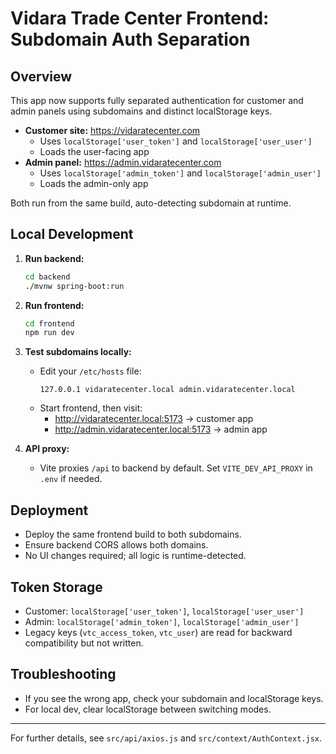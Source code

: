 # Vidara Trade Center Frontend: Subdomain Auth Separation

## Overview
This app now supports fully separated authentication for customer and admin panels using subdomains and distinct localStorage keys.

- **Customer site:** https://vidaratecenter.com
  - Uses `localStorage['user_token']` and `localStorage['user_user']`
  - Loads the user-facing app
- **Admin panel:** https://admin.vidaratecenter.com
  - Uses `localStorage['admin_token']` and `localStorage['admin_user']`
  - Loads the admin-only app

Both run from the same build, auto-detecting subdomain at runtime.

## Local Development
1. **Run backend:**
   ```bash
   cd backend
   ./mvnw spring-boot:run
   ```
2. **Run frontend:**
   ```bash
   cd frontend
   npm run dev
   ```
3. **Test subdomains locally:**
   - Edit your `/etc/hosts` file:
     ```
     127.0.0.1 vidaratecenter.local admin.vidaratecenter.local
     ```
   - Start frontend, then visit:
     - http://vidaratecenter.local:5173 → customer app
     - http://admin.vidaratecenter.local:5173 → admin app

4. **API proxy:**
   - Vite proxies `/api` to backend by default. Set `VITE_DEV_API_PROXY` in `.env` if needed.

## Deployment
- Deploy the same frontend build to both subdomains.
- Ensure backend CORS allows both domains.
- No UI changes required; all logic is runtime-detected.

## Token Storage
- Customer: `localStorage['user_token']`, `localStorage['user_user']`
- Admin: `localStorage['admin_token']`, `localStorage['admin_user']`
- Legacy keys (`vtc_access_token`, `vtc_user`) are read for backward compatibility but not written.

## Troubleshooting
- If you see the wrong app, check your subdomain and localStorage keys.
- For local dev, clear localStorage between switching modes.

---
For further details, see `src/api/axios.js` and `src/context/AuthContext.jsx`.
